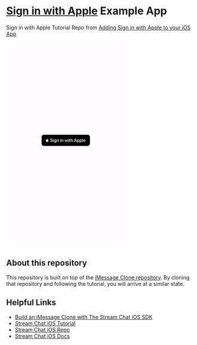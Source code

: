 # [Sign in with Apple](https://developer.apple.com/sign-in-with-apple/) Example App
Sign in with Apple Tutorial Repo from [Adding Sign in with Apple to your iOS App](https://getstream.io/blog/sign-in-with-apple-swift/)

![](meta/anim.gif)

## About this repository

This repository is built on top of the [iMessage Clone repository](https://github.com/getstream/stream-imessage-clone). By cloning that repository and following the tutorial, you will arrive at a similar state.

## Helpful Links

- [Build an iMessage Clone with The Stream Chat iOS SDK](https://getstream.io/blog/build-imessage-clone/)
- [Stream Chat iOS Tutorial](https://getstream.io/tutorials/ios-chat/)
- [Stream Chat iOS Repo](https://github.com/GetStream/stream-chat-swift)
- [Stream Chat iOS Docs](http://getstream.io/chat/docs?language=swift)
